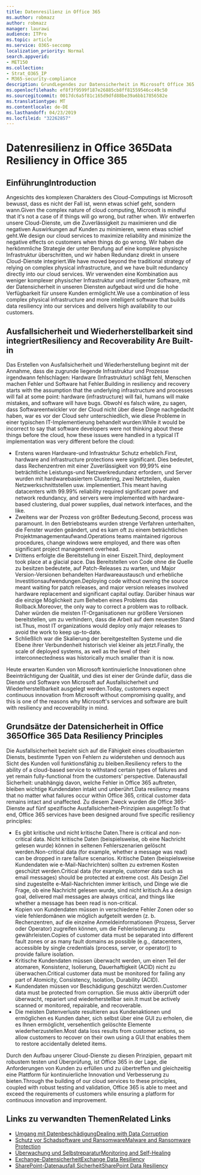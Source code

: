 ```yaml
---
title: Datenresilienz in Office 365
ms.author: robmazz
author: robmazz
manager: laurawi
audience: ITPro
ms.topic: article
ms.service: O365-seccomp
localization_priority: Normal
search.appverid:
- MET150
ms.collection:
- Strat_O365_IP
- M365-security-compliance
description: GrundLegendes zur Datensicherheit in Microsoft Office 365.
ms.openlocfilehash: ef8f3f9599f187e26885cb8ff81559546cc49c50
ms.sourcegitcommit: 0017dc6a5f81c165d9dfd88be39a6bb17856582e
ms.translationtype: MT
ms.contentlocale: de-DE
ms.lasthandoff: 04/23/2019
ms.locfileid: "32262857"
---
```

# <a name="data-resiliency-in-office-365"></a><span data-ttu-id="7e0a7-103">Datenresilienz in Office 365</span><span class="sxs-lookup"><span data-stu-id="7e0a7-103">Data Resiliency in Office 365</span></span>

## <a name="introduction"></a><span data-ttu-id="7e0a7-104">Einführung</span><span class="sxs-lookup"><span data-stu-id="7e0a7-104">Introduction</span></span>
<span data-ttu-id="7e0a7-105">Angesichts des komplexen Charakters des Cloud-Computings ist Microsoft bewusst, dass es nicht der Fall ist, wenn etwas schief geht, sondern wann.</span><span class="sxs-lookup"><span data-stu-id="7e0a7-105">Given the complex nature of cloud computing, Microsoft is mindful that it's not a case of if things will go wrong, but rather when.</span></span> <span data-ttu-id="7e0a7-106">Wir entwerfen unsere Cloud-Dienste, um die Zuverlässigkeit zu maximieren und die negativen Auswirkungen auf Kunden zu minimieren, wenn etwas schief geht.</span><span class="sxs-lookup"><span data-stu-id="7e0a7-106">We design our cloud services to maximize reliability and minimize the negative effects on customers when things do go wrong.</span></span> <span data-ttu-id="7e0a7-107">Wir haben die herkömmliche Strategie der unter Berufung auf eine komplexe physische Infrastruktur überschritten, und wir haben Redundanz direkt in unsere Cloud-Dienste integriert.</span><span class="sxs-lookup"><span data-stu-id="7e0a7-107">We have moved beyond the traditional strategy of relying on complex physical infrastructure, and we have built redundancy directly into our cloud services.</span></span> <span data-ttu-id="7e0a7-108">Wir verwenden eine Kombination aus weniger komplexer physischer Infrastruktur und intelligenter Software, mit der Datensicherheit in unseren Diensten aufgebaut wird und die hohe Verfügbarkeit für unsere Kunden ermöglicht.</span><span class="sxs-lookup"><span data-stu-id="7e0a7-108">We use a combination of less complex physical infrastructure and more intelligent software that builds data resiliency into our services and delivers high availability to our customers.</span></span> 

## <a name="resiliency-and-recoverability-are-built-in"></a><span data-ttu-id="7e0a7-109">Ausfallsicherheit und Wiederherstellbarkeit sind integriert</span><span class="sxs-lookup"><span data-stu-id="7e0a7-109">Resiliency and Recoverability Are Built-in</span></span> 
<span data-ttu-id="7e0a7-110">Das Erstellen von Ausfallsicherheit und Wiederherstellung beginnt mit der Annahme, dass die zugrunde liegende Infrastruktur und Prozesse irgendwann fehlschlagen: Hardware (Infrastruktur) schlägt fehl, Menschen machen Fehler und Software hat Fehler.</span><span class="sxs-lookup"><span data-stu-id="7e0a7-110">Building in resiliency and recovery starts with the assumption that the underlying infrastructure and processes will fail at some point: hardware (infrastructure) will fail, humans will make mistakes, and software will have bugs.</span></span> <span data-ttu-id="7e0a7-111">Obwohl es falsch wäre, zu sagen, dass Softwareentwickler vor der Cloud nicht über diese Dinge nachgedacht haben, war es vor der Cloud sehr unterschiedlich, wie diese Probleme in einer typischen IT-Implementierung behandelt wurden:</span><span class="sxs-lookup"><span data-stu-id="7e0a7-111">While it would be incorrect to say that software developers were not thinking about these things before the cloud, how these issues were handled in a typical IT implementation was very different before the cloud:</span></span> 
- <span data-ttu-id="7e0a7-112">Erstens waren Hardware-und Infrastruktur Schutz erheblich.</span><span class="sxs-lookup"><span data-stu-id="7e0a7-112">First, hardware and infrastructure protections were significant.</span></span> <span data-ttu-id="7e0a7-113">Dies bedeutet, dass Rechenzentren mit einer Zuverlässigkeit von 99,99% eine beträchtliche Leistungs-und Netzwerkredundanz erfordern, und Server wurden mit hardwarebasiertem Clustering, zwei Netzteilen, dualen Netzwerkschnittstellen usw. implementiert.</span><span class="sxs-lookup"><span data-stu-id="7e0a7-113">This meant having datacenters with 99.99% reliability required significant power and network redundancy, and servers were implemented with hardware-based clustering, dual power supplies, dual network interfaces, and the like.</span></span> 
- <span data-ttu-id="7e0a7-114">Zweitens war der Prozess von größter Bedeutung.</span><span class="sxs-lookup"><span data-stu-id="7e0a7-114">Second, process was paramount.</span></span> <span data-ttu-id="7e0a7-115">In den Betriebsteams wurden strenge Verfahren unterhalten, die Fenster wurden geändert, und es kam oft zu einem beträchtlichen Projektmanagementaufwand.</span><span class="sxs-lookup"><span data-stu-id="7e0a7-115">Operations teams maintained rigorous procedures, change windows were employed, and there was often significant project management overhead.</span></span> 
- <span data-ttu-id="7e0a7-116">Drittens erfolgte die Bereitstellung in einer Eiszeit.</span><span class="sxs-lookup"><span data-stu-id="7e0a7-116">Third, deployment took place at a glacial pace.</span></span> <span data-ttu-id="7e0a7-117">Das Bereitstellen von Code ohne die Quelle zu besitzen bedeutete, auf Patch-Releases zu warten, und Major Version-Versionen behandelten Hardwareaustausch und erhebliche Investitionsaufwendungen.</span><span class="sxs-lookup"><span data-stu-id="7e0a7-117">Deploying code without owning the source meant waiting for patch releases, and major version releases involved hardware replacement and significant capital outlay.</span></span> <span data-ttu-id="7e0a7-118">Darüber hinaus war die einzige Möglichkeit zum Beheben eines Problems das Rollback.</span><span class="sxs-lookup"><span data-stu-id="7e0a7-118">Moreover, the only way to correct a problem was to rollback.</span></span> <span data-ttu-id="7e0a7-119">Daher würden die meisten IT-Organisationen nur größere Versionen bereitstellen, um zu verhindern, dass die Arbeit auf dem neuesten Stand ist.</span><span class="sxs-lookup"><span data-stu-id="7e0a7-119">Thus, most IT organizations would deploy only major releases to avoid the work to keep up-to-date.</span></span> 
- <span data-ttu-id="7e0a7-120">Schließlich war die Skalierung der bereitgestellten Systeme und die Ebene ihrer Verbundenheit historisch viel kleiner als jetzt.</span><span class="sxs-lookup"><span data-stu-id="7e0a7-120">Finally, the scale of deployed systems, as well as the level of their interconnectedness was historically much smaller than it is now.</span></span> 

<span data-ttu-id="7e0a7-121">Heute erwarten Kunden von Microsoft kontinuierliche Innovationen ohne Beeinträchtigung der Qualität, und dies ist einer der Gründe dafür, dass die Dienste und Software von Microsoft auf Ausfallsicherheit und Wiederherstellbarkeit ausgelegt werden.</span><span class="sxs-lookup"><span data-stu-id="7e0a7-121">Today, customers expect continuous innovation from Microsoft without compromising quality, and this is one of the reasons why Microsoft's services and software are built with resiliency and recoverability in mind.</span></span> 

## <a name="office-365-data-resiliency-principles"></a><span data-ttu-id="7e0a7-122">Grundsätze der Datensicherheit in Office 365</span><span class="sxs-lookup"><span data-stu-id="7e0a7-122">Office 365 Data Resiliency Principles</span></span> 
<span data-ttu-id="7e0a7-123">Die Ausfallsicherheit bezieht sich auf die Fähigkeit eines cloudbasierten Diensts, bestimmte Typen von Fehlern zu widerstehen und dennoch aus Sicht des Kunden voll funktionsfähig zu bleiben.</span><span class="sxs-lookup"><span data-stu-id="7e0a7-123">Resiliency refers to the ability of a cloud-based service to withstand certain types of failures and yet remain fully-functional from the customers' perspective.</span></span> <span data-ttu-id="7e0a7-124">Datenausfall Sicherheit: unabhängig davon, welche Fehler in Office 365 auftreten, bleiben wichtige Kundendaten intakt und unberührt.</span><span class="sxs-lookup"><span data-stu-id="7e0a7-124">Data resiliency means that no matter what failures occur within Office 365, critical customer data remains intact and unaffected.</span></span> <span data-ttu-id="7e0a7-125">Zu diesem Zweck wurden die Office 365-Dienste auf fünf spezifische Ausfallsicherheit-Prinzipien ausgelegt:</span><span class="sxs-lookup"><span data-stu-id="7e0a7-125">To that end, Office 365 services have been designed around five specific resiliency principles:</span></span> 
- <span data-ttu-id="7e0a7-126">Es gibt kritische und nicht kritische Daten.</span><span class="sxs-lookup"><span data-stu-id="7e0a7-126">There is critical and non-critical data.</span></span> <span data-ttu-id="7e0a7-127">Nicht kritische Daten (beispielsweise, ob eine Nachricht gelesen wurde) können in seltenen Fehlerszenarien gelöscht werden.</span><span class="sxs-lookup"><span data-stu-id="7e0a7-127">Non-critical data (for example, whether a message was read) can be dropped in rare failure scenarios.</span></span> <span data-ttu-id="7e0a7-128">Kritische Daten (beispielsweise Kundendaten wie e-Mail-Nachrichten) sollten zu extremen Kosten geschützt werden.</span><span class="sxs-lookup"><span data-stu-id="7e0a7-128">Critical data (for example, customer data such as email messages) should be protected at extreme cost.</span></span> <span data-ttu-id="7e0a7-129">Als Design Ziel sind zugestellte e-Mail-Nachrichten immer kritisch, und Dinge wie die Frage, ob eine Nachricht gelesen wurde, sind nicht kritisch.</span><span class="sxs-lookup"><span data-stu-id="7e0a7-129">As a design goal, delivered mail messages are always critical, and things like whether a message has been read is non-critical.</span></span> 
- <span data-ttu-id="7e0a7-130">Kopien von Kundendaten müssen in verschiedene Fehler Zonen oder so viele fehlerdomänen wie möglich aufgeteilt werden (z. b. Rechenzentren, auf die einzelne Anmeldeinformationen (Prozess, Server oder Operator) zugreifen können, um die Fehlerisolierung zu gewährleisten.</span><span class="sxs-lookup"><span data-stu-id="7e0a7-130">Copies of customer data must be separated into different fault zones or as many fault domains as possible (e.g., datacenters, accessible by single credentials (process, server, or operator)) to provide failure isolation.</span></span> 
- <span data-ttu-id="7e0a7-131">Kritische Kundendaten müssen überwacht werden, um einen Teil der atomaren, Konsistenz, Isolierung, Dauerhaftigkeit (ACID) nicht zu überwachen.</span><span class="sxs-lookup"><span data-stu-id="7e0a7-131">Critical customer data must be monitored for failing any part of Atomicity, Consistency, Isolation, Durability (ACID).</span></span> 
- <span data-ttu-id="7e0a7-132">Kundendaten müssen vor Beschädigung geschützt werden.</span><span class="sxs-lookup"><span data-stu-id="7e0a7-132">Customer data must be protected from corruption.</span></span> <span data-ttu-id="7e0a7-133">Sie muss aktiv überprüft oder überwacht, repariert und wiederherstellbar sein.</span><span class="sxs-lookup"><span data-stu-id="7e0a7-133">It must be actively scanned or monitored, repairable, and recoverable.</span></span> 
- <span data-ttu-id="7e0a7-134">Die meisten Datenverluste resultieren aus Kundenaktionen und ermöglichen es Kunden daher, sich selbst über eine GUI zu erholen, die es Ihnen ermöglicht, versehentlich gelöschte Elemente wiederherzustellen.</span><span class="sxs-lookup"><span data-stu-id="7e0a7-134">Most data loss results from customer actions, so allow customers to recover on their own using a GUI that enables them to restore accidentally deleted items.</span></span> 
 
<span data-ttu-id="7e0a7-135">Durch den Aufbau unserer Cloud-Dienste zu diesen Prinzipien, gepaart mit robustem testen und Überprüfung, ist Office 365 in der Lage, die Anforderungen von Kunden zu erfüllen und zu übertreffen und gleichzeitig eine Plattform für kontinuierliche Innovation und Verbesserung zu bieten.</span><span class="sxs-lookup"><span data-stu-id="7e0a7-135">Through the building of our cloud services to these principles, coupled with robust testing and validation, Office 365 is able to meet and exceed the requirements of customers while ensuring a platform for continuous innovation and improvement.</span></span> 

## <a name="related-links"></a><span data-ttu-id="7e0a7-136">Links zu verwandten Themen</span><span class="sxs-lookup"><span data-stu-id="7e0a7-136">Related Links</span></span>

- [<span data-ttu-id="7e0a7-137">Umgang mit Datenbeschädigung</span><span class="sxs-lookup"><span data-stu-id="7e0a7-137">Dealing with Data Corruption</span></span>](office-365-dealing-with-data-corruption.md)
- [<span data-ttu-id="7e0a7-138">Schutz vor Schadsoftware und Ransomware</span><span class="sxs-lookup"><span data-stu-id="7e0a7-138">Malware and Ransomware Protection</span></span>](office-365-malware-and-ransomware-protection.md)
- [<span data-ttu-id="7e0a7-139">Überwachung und Selbstreparatur</span><span class="sxs-lookup"><span data-stu-id="7e0a7-139">Monitoring and Self-Healing</span></span>](office-365-monitoring-and-self-healing.md)
- [<span data-ttu-id="7e0a7-140">Exchange-Datensicherheit</span><span class="sxs-lookup"><span data-stu-id="7e0a7-140">Exchange Data Resiliency</span></span>](office-365-exchange-data-resiliency.md)
- [<span data-ttu-id="7e0a7-141">SharePoint-Datenausfall Sicherheit</span><span class="sxs-lookup"><span data-stu-id="7e0a7-141">SharePoint Data Resiliency</span></span>](office-365-sharepoint-data-resiliency.md)